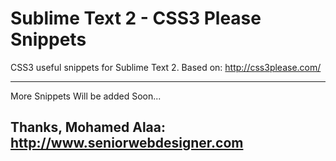 Sublime Text 2 - CSS3 Please Snippets
==================================================

CSS3 useful snippets for Sublime Text 2. Based on: http://css3please.com/

---
More Snippets Will be added Soon...

Thanks,
Mohamed Alaa: http://www.seniorwebdesigner.com
---
